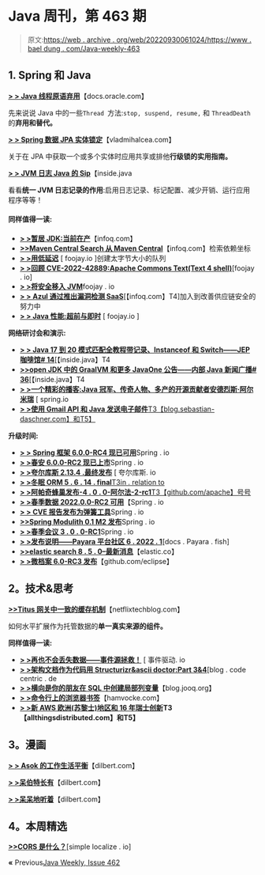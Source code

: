 # Java 周刊，第 463 期

> 原文:[https://web . archive . org/web/20220930061024/https://www . bael dung . com/Java-weekly-463](https://web.archive.org/web/20220930061024/https://www.baeldung.com/java-weekly-463)

## 1. **Spring 和 Java**

[**> > Java 线程原语弃用**](https://web.archive.org/web/20221111123743/https://docs.oracle.com/en/java/javase/19/docs/api/java.base/java/lang/doc-files/threadPrimitiveDeprecation.html)【docs.oracle.com】

先来说说 Java 中的一些`Thread `方法:`stop, suspend, resume,` 和 `ThreadDeath`的**弃用和替代。**

[**> > Spring 数据 JPA 实体锁定**](https://web.archive.org/web/20221111123743/https://vladmihalcea.com/spring-data-jpa-locking/)【vladmihalcea.com】

关于在 JPA 中获取一个或多个实体时应用共享或排他**行级锁的实用指南。**

[**> > JVM 日志 Java 的 Sip**](https://web.archive.org/web/20221111123743/https://inside.java/2022/11/07/sip071/)【inside.java

看看**统一 JVM 日志记录的作用**:启用日志记录、标记配置、减少开销、运行应用程序等等！

#### **同样值得一读:**

*   [**> >暂居 JDK:当前在产**](https://web.archive.org/web/20221111123743/https://www.infoq.com/presentations/java-upgrade-path/)【infoq.com】
*   [**>>Maven Central Search 从 Maven Central**](https://web.archive.org/web/20221111123743/https://www.infoq.com/news/2022/11/maven-central-search/)【infoq.com】检索依赖坐标
*   [**> >用低延迟**](https://web.archive.org/web/20221111123743/https://foojay.io/today/creating-terabyte-sized-queues-with-low-latency/) [ foojay.io ]创建太字节大小的队列
*   [**> >回顾 CVE-2022-42889:Apache Commons Text(Text 4 shell)**](https://web.archive.org/web/20221111123743/https://foojay.io/today/reviewing-cve-2022-42889-arbitrary-code-execution-vulnerability-in-apache-commons-text-text4shell/)[foojay . io]
*   [**> >将安全移入 JVM**](https://web.archive.org/web/20221111123743/https://foojay.io/today/moving-security-into-the-jvm/)foojay . io
*   [**> > Azul 通过推出漏洞检测 SaaS**](https://web.archive.org/web/20221111123743/https://www.infoq.com/news/2022/11/azul-vulnerability-detection/)[【infoq.com】T4]加入到改善供应链安全的努力中
*   [**> > Java 性能:超前与即时**](https://web.archive.org/web/20221111123743/https://foojay.io/today/java-performance-ahead-of-time-versus-just-in-time/) [ foojay.io ]

**网络研讨会和演示:**

*   [**> > Java 17 到 20 模式匹配全教程带记录、Instanceof 和 Switch——JEP 咖啡馆# 14**](https://web.archive.org/web/20221111123743/https://inside.java/2022/11/08/jepcafe14/)[【inside.java】T4
*   [**>>open JDK 中的 GraalVM 和更多 JavaOne 公告——内部 Java 新闻广播# 36**](https://web.archive.org/web/20221111123743/https://inside.java/2022/11/03/newscast-036/)[【inside.java】T4
*   [**> >一个精彩的播客:Java 冠军、传奇人物、多产的开源贡献者安德烈斯·阿尔米瑞**](https://web.archive.org/web/20221111123743/https://spring.io/blog/2022/11/03/a-bootiful-podcast-java-champion-legend-and-prolific-open-source-contributor-andres-almiray) [ spring.io
*   [**> >使用 Gmail API 和 Java 发送电子邮件**T3【blog.sebastian-daschner.com】和T5】](https://web.archive.org/web/20221111123743/https://blog.sebastian-daschner.com/entries/sending-emails-gmail-api-java)

**升级时间:**

*   [**> > Spring 框架 6.0.0-RC4 现已可用**](https://web.archive.org/web/20221111123743/https://spring.io/blog/2022/11/09/spring-framework-6-0-0-rc4-available-now)Spring . io
*   [**> >春安 6.0.0-RC2 现已上市**](https://web.archive.org/web/20221111123743/https://spring.io/blog/2022/11/09/spring-security-6-0-0-rc2-is-available-now)Spring . io
*   **[> >夸尔库斯 2.13.4 .最终发布](https://web.archive.org/web/20221111123743/https://quarkus.io/blog/quarkus-2-13-4-final-released/)** [ 夸尔库斯. io
*   [**> >冬眠 ORM 5 . 6 . 14 . final**T3in . relation to](https://web.archive.org/web/20221111123743/https://in.relation.to/2022/11/04/hibernate-orm-5614/)
*   [**> >阿帕奇蜂巢发布-4 . 0 . 0-阿尔法-2-rc1**T3【github.com/apache】号号](https://web.archive.org/web/20221111123743/https://github.com/apache/hive/releases/tag/release-4.0.0-alpha-2-rc1)
*   [**> >春季数据 2022.0.0-RC2 可用**](https://web.archive.org/web/20221111123743/https://spring.io/blog/2022/11/04/spring-data-2022-0-0-rc2-available)【Spring . io
*   [**> > CVE 报告发布为弹簧工具**](https://web.archive.org/web/20221111123743/https://spring.io/blog/2022/11/03/cve-report-published-for-spring-tools)Spring . io
*   [**>>Spring Modulith 0.1 M2 发布**](https://web.archive.org/web/20221111123743/https://spring.io/blog/2022/11/02/spring-modulith-0-1-m2-released)Spring . io
*   [**> >春季会议 3 . 0 . 0-RC1**](https://web.archive.org/web/20221111123743/https://spring.io/blog/2022/10/26/spring-session-3-0-0-rc1)Spring . io
*   [**> >发布说明——Payara 平台社区 6 . 2022 . 1**](https://web.archive.org/web/20221111123743/https://docs.payara.fish/community/docs/6.2022.1/Release%20Notes/Release%20Notes%206.2022.1.html)[docs . Payara . fish]
*   [**>>elastic search 8 . 5 . 0–最新消息**](https://web.archive.org/web/20221111123743/https://www.elastic.co/guide/en/elasticsearch/reference/8.5/release-highlights.html)【elastic.co】
*   **[> >微档案 6.0-RC3 发布](https://web.archive.org/web/20221111123743/https://github.com/eclipse/microprofile/releases/tag/6.0-RC3)**【github.com/eclipse】

## **2。技术&思考**

[**>>Titus 网关中一致的缓存机制**](https://web.archive.org/web/20221111123743/https://netflixtechblog.com/consistent-caching-mechanism-in-titus-gateway-6cb89b9ce296)【netflixtechblog.com】

如何水平扩展作为托管数据的**单一真实来源的组件。**

**同样值得一读:**

*   [**> >再也不会丢失数据——事件源拯救！**](https://web.archive.org/web/20221111123743/https://event-driven.io/en/never_lose_data_with_event_sourcing/) [ 事件驱动. io
*   **[> >架构文档作为代码用 Structurizr&ascii doctor:Part 3](https://web.archive.org/web/20221111123743/https://blog.codecentric.de/architecture-documentation-as-code-with-structurizr-and-asciidoctor-part-3-structurizr)[&4](https://web.archive.org/web/20221111123743/https://blog.codecentric.de/architecture-documentation-as-code-with-structurizr-and-asciidoctor-part4-publishing)**[blog . code centric . de
*   [**> >横向是你的朋友在 SQL 中创建局部列变量**](https://web.archive.org/web/20221111123743/https://blog.jooq.org/lateral-is-your-friend-to-create-local-column-variables-in-sql/)【blog.jooq.org】
*   [**> >命令行上的浏览器书签**](https://web.archive.org/web/20221111123743/https://www.hamvocke.com/blog/lnks-command-line-bookmarks/)【hamvocke.com】
*   **[> >新 AWS 欧洲(苏黎士)地区和 16 年瑞士创新](https://web.archive.org/web/20221111123743/https://www.allthingsdistributed.com/2022/11/aws-launches-europe-zurich-region.html)T3【allthingsdistributed.com】和T5】**

## **3。漫画**

[**> > Asok 的工作生活平衡**](https://web.archive.org/web/20221111123743/https://dilbert.com/strip/2022-11-09)【dilbert.com】

[**> >呆伯特长有**](https://web.archive.org/web/20221111123743/https://dilbert.com/strip/2022-11-08)【dilbert.com】

[**> >呆呆地听着**](https://web.archive.org/web/20221111123743/https://dilbert.com/strip/2022-11-06)【dilbert.com】

## **4。本周精选**

**[>>CORS 是什么？](https://web.archive.org/web/20221111123743/https://simplelocalize.io/blog/posts/what-is-cors/)**[simple localize . io]

**«** Previous[Java Weekly, Issue 462](/web/20221111123743/https://www.baeldung.com/java-weekly-462)